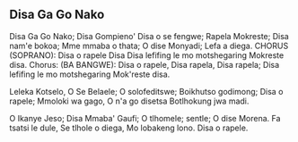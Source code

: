 ## Disa Ga Go Nako

Disa Ga Go Nako; Disa Gompieno'
Disa o se fengwe; Rapela Mokreste;
Disa nam'e bokoa; Mme mmaba o thata;
O dise Monyadi; Lefa a diega.
CHORUS (SOPRANO):
Disa o rapele Disa
Disa lefifing le mo motshegaring Mokreste disa.
Chorus: (BA BANGWE):
Disa o rapele, Disa rapela, Disa rapela;
Disa lefifing le mo motshegaring Mok'reste disa.

Leleka Kotselo, O Se Belaele;
O solofeditswe; Boikhutso godimong;
Disa o rapele; Mmoloki wa gago,
O n'a go disetsa Botlhokung jwa madi.

O Ikanye Jeso; Disa Mmaba' Gaufi;
O tlhomele; sentle; O dise Morena.
Fa tsatsi le dule, Se tlhole o diega,
Mo lobakeng lono. Disa o rapele.

